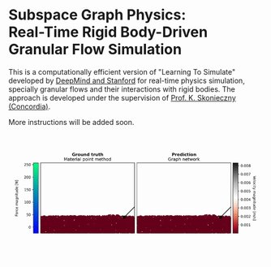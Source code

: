 # Subspace Graph Physics: <br /> Real-Time Rigid Body-Driven Granular Flow Simulation

This is a computationally efficient version of "Learning To Simulate" developed by [DeepMind and Stanford](https://github.com/deepmind/deepmind-research/tree/master/learning_to_simulate) for real-time physics simulation, specially granular flows and their interactions with rigid bodies. The approach is developed under the supervision of [Prof. K. Skonieczny (Concordia)](http://users.encs.concordia.ca/~kskoniec/).

More instructions will be added soon.

<img src="https://github.com/haeriamin/files/blob/master/excav_ml_4.gif" alt="drawing" width="820">


<!-- ## Code structure

* `run.py`: Runs the optimization.

    * The initial, lower and upper bounds of optimization variables are defined here.
        ```python
        X0 = [,]
        LB = [,]
        UB = [,]
        ```

    * Some other settings including loading/saving optimal solution, and excavation depth and time can also be set.
        ```python
        load = True/False
        save = True/False
        depths = [,]  # [m]
        sim_times = [,]  # [sec]
        ```


* `constr_nm.py`: Implements the constrained Nelder-Mead method [(reference)](https://github.com/alexblaessle/constrNMPy).

* `nelder_mead.py`: Implements the Nelder-Mead method [(reference)](https://github.com/scipy/scipy/blob/master/scipy/optimize/optimize.py).

    * This is modified to terminate the optimization loop when no significant error changes happen (e.g. `<1`%) during the last specified iterations by setting e.g. `history = 10` as fallows:

        ```python
        if iterations > history+2:
            for i in range(2,history+2):
                fval_sum += abs(fval_history[-1] - fval_history[-i])
            if fval_sum/history < 1:
                break
        ```

* `obj_func.py`: Implements the objective function.

    * The Vortex (excavation) model is called here and implemented in:

        ```python
        def run_vortex(self, x, depth):
            ...
        ```

    * The mean absolute percentage error (MAPE) is calculated using the results from Vortex and experiment.

    * The Vortex files and reference (experimental) results should already be provided in folder `input/`.


## Requirements

* VxSim
* numpy
* pickle -->
